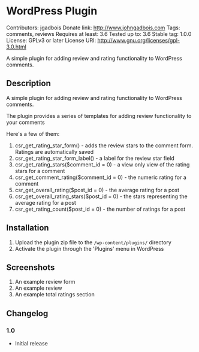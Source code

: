 # WordPress Plugin

Contributors: jgadbois
Donate link: http://www.johngadbois.com
Tags: comments, reviews
Requires at least: 3.6
Tested up to: 3.6
Stable tag: 1.0.0
License: GPLv3 or later
License URI: http://www.gnu.org/licenses/gpl-3.0.html

A simple plugin for adding review and rating functionality to WordPress comments.

## Description

A simple plugin for adding review and rating functionality to WordPress comments.

The plugin provides a series of templates for adding review functionality to your comments

Here's a few of them:

1. csr_get_rating_star_form() - adds the review stars to the comment form.  Ratings are automatically saved
1. csr_get_rating_star_form_label() - a label for the review star field
1. csr_get_rating_stars($comment_id = 0) - a view only view of the rating stars for a comment 
1. csr_get_comment_rating($comment_id = 0) - the numeric rating for a comment
1. csr_get_overall_rating($post_id = 0) - the average rating for a post
1. csr_get_overall_rating_stars($post_id = 0) - the stars representing the average rating for a post
1. csr_get_rating_count($post_id = 0) - the number of ratings for a post

## Installation

1. Upload the plugin zip file to the `/wp-content/plugins/` directory
1. Activate the plugin through the 'Plugins' menu in WordPress

## Screenshots

1. An example review form
2. An example review
3. An example total ratings section

## Changelog

### 1.0

* Initial release
